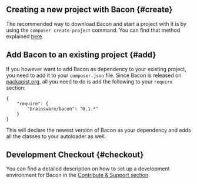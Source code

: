 ## Creating a new project with Bacon {#create}

The recommended way to download Bacon and start a project with it is by using the `composer create-project` command. You can find that method explained [here](/articles/getting-started#installation).

## Add Bacon to an existing project {#add}

If you however want to add Bacon as dependency to your existing project, you need to add it to your `composer.json` file. Since Bacon is released on [packagist.org](https://packagist.org/packages/brainsware/bacon), all you need to do is add the following to your `require` section:

```
{
	"require": {
		"brainsware/bacon": "0.1.*"
	}
}
```

This will declare the newest version of Bacon as your dependency and adds all the classes to your autoloader as well.

## Development Checkout {#checkout}

You can find a detailed description on how to set up a development environment for Bacon in the [Contribute & Support section](/articles/contribute-support).
